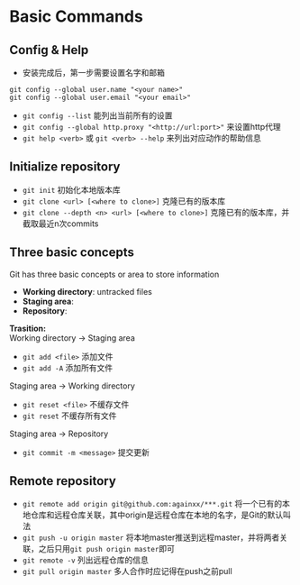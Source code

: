 # Basic Commands

## Config & Help
* 安装完成后，第一步需要设置名字和邮箱  
```shell
git config --global user.name "<your name>"
git config --global user.email "<your email>"
```
* `git config --list` 能列出当前所有的设置
* `git config --global http.proxy "<http://url:port>"` 来设置http代理
* `git help <verb>` 或 `git <verb> --help` 来列出对应动作的帮助信息

## Initialize repository
* `git init` 初始化本地版本库
* `git clone <url> [<where to clone>]` 克隆已有的版本库
* `git clone --depth <n> <url> [<where to clone>]` 克隆已有的版本库，并截取最近n次commits

## Three basic concepts
Git has three basic concepts or area to store information
* __Working directory__: untracked files
* __Staging area__: 
* __Repository__:

**Trasition:**  
Working directory -> Staging area
* `git add <file>` 添加文件
* `git add -A` 添加所有文件

Staging area -> Working directory
* `git reset <file>` 不缓存文件
* `git reset` 不缓存所有文件

Staging area -> Repository
* `git commit -m <message>` 提交更新

## Remote repository
* `git remote add origin git@github.com:againxx/***.git` 将一个已有的本地仓库和远程仓库关联，其中origin是远程仓库在本地的名字，是Git的默认叫法
* `git push -u origin master` 将本地master推送到远程master，并将两者关联，之后只用`git push origin master`即可
* `git remote -v` 列出远程仓库的信息
* `git pull origin master` 多人合作时应记得在push之前pull
